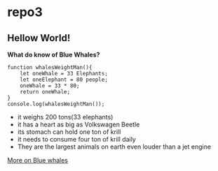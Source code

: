 # repo3

## Hellow World!

**What do know of Blue Whales?**

```
function whalesWeightMan(){
    let oneWhale = 33 Elephants;
    let oneElephant = 80 people;
    oneWhale = 33 * 80;
    return oneWhale;
}
console.log(whalesWeightMan());
```

* it weighs 200 tons(33 elephants)
* it has a heart as big as Volkswagen Beetle
* its stomach can hold one ton of krill
* it needs to consume four ton of krill daily
* They are the largest animals on earth even louder than a jet engine

[More on Blue whales](https://www.worldwildlife.org/species/blue-whale)
